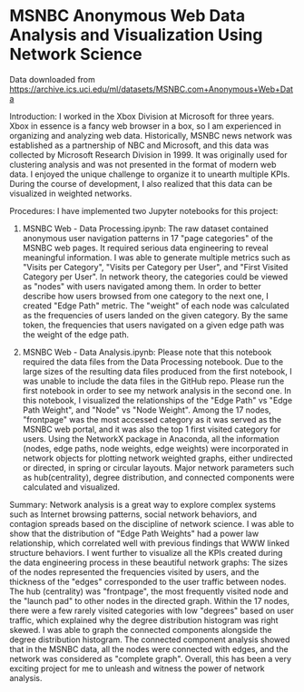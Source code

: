 # MSNBC Anonymous Web Data Analysis and Visualization Using Network Science

Data downloaded from <https://archive.ics.uci.edu/ml/datasets/MSNBC.com+Anonymous+Web+Data>

Introduction:
I worked in the Xbox Division at Microsoft for three years. Xbox in essence is a fancy web browser in a box, so I am experienced in  organizing and analyzing web data. Historically, MSNBC news network was established as a partnership of NBC and Microsoft, and this data was collected by Microsoft Research Division in 1999. It was originally used for clustering analysis and was not presented in the format of modern web data. I enjoyed the unique challenge to organize it to unearth multiple KPIs. During the course of development, I also realized that this data can be visualized in weighted networks.

Procedures:
I have implemented two Jupyter notebooks for this project:

1. MSNBC Web - Data Processing.ipynb: 
The raw dataset contained anonymous user navigation patterns in 17 "page categories" of the MSNBC web pages. It required serious data engineering to reveal meaningful information. I was able to generate multiple metrics such as "Visits per Category", "Visits per Category per User", and "First Visited Category per User". In network theory, the categories could be viewed as "nodes" with users navigated among them. In order to better describe how users browsed from one category to the next one, I created "Edge Path" metric. The "weight" of each node was calculated as the frequencies of users landed on the given category. By the same token, the frequencies that users navigated on a given edge path was the weight of the edge path.

2. MSNBC Web - Data Analysis.ipynb: 
Please note that this notebook required the data files from the Data Processing notebook. Due to the large sizes of the resulting data files produced from the first notebook, I was unable to include the data files in the GitHub repo. Please run the first notebook in order to see my network analysis in the second one. In this notebook, I visualized the relationships of the "Edge Path" vs "Edge Path Weight", and "Node" vs "Node Weight". Among the 17 nodes, "frontpage" was the most accessed category as it was served as the MSNBC web portal, and it was also the top 1 first visited category for users. Using the NetworkX package in Anaconda, all the information (nodes, edge paths, node weights, edge weights) were incorporated in network objects for plotting network weighted graphs, either undirected or directed, in spring or circular layouts. Major network parameters such as hub(centrality), degree distribution, and connected components were calculated and visualized.

Summary:
Network analysis is a great way to explore complex systems such as Internet browsing patterns, social network behaviors, and contagion spreads based on the discipline of network science. I was able to show that the distribution of "Edge Path Weights" had a power law relationship, which correlated well with previous findings that WWW linked structure behaviors. I went further to visualize all the KPIs created during the data engineering process in these beautiful network graphs: The sizes of the nodes represented the frequencies visited by users, and the thickness of the "edges" corresponded to the user traffic between nodes. The hub (centrality) was "frontpage", the most frequently visited node and the "launch pad" to other nodes in the directed graph. Within the 17 nodes, there were a few rarely visited categories with low "degrees" based on user traffic, which explained why the degree distribution histogram was right skewed. I was able to graph the connected components alongside the degree distribution histogram. The connected component analysis showed that in the MSNBC data, all the nodes were connected with edges, and the network was considered as "complete graph". Overall, this has been a very exciting project for me to unleash and witness the power of network analysis. 

